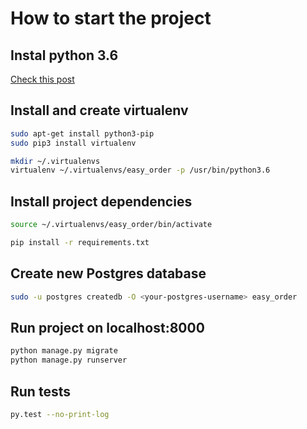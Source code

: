 # How to start the project


## Instal python 3.6

[Check this post](https://askubuntu.com/a/865569)


## Install and create virtualenv

```bash
sudo apt-get install python3-pip
sudo pip3 install virtualenv

mkdir ~/.virtualenvs
virtualenv ~/.virtualenvs/easy_order -p /usr/bin/python3.6
```


## Install project dependencies

```bash
source ~/.virtualenvs/easy_order/bin/activate

pip install -r requirements.txt
```


## Create new Postgres database

```bash
sudo -u postgres createdb -O <your-postgres-username> easy_order
```


## Run project on localhost:8000

```bash
python manage.py migrate
python manage.py runserver
```

## Run tests

```bash
py.test --no-print-log
```